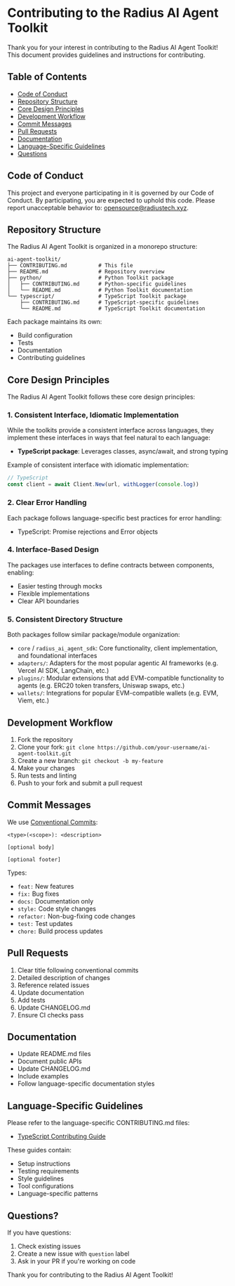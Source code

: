 # Contributing to the Radius AI Agent Toolkit

Thank you for your interest in contributing to the Radius AI Agent Toolkit! This document provides guidelines and instructions for
contributing.

## Table of Contents
- [Code of Conduct](#code-of-conduct)
- [Repository Structure](#repository-structure)
- [Core Design Principles](#core-design-principles)
- [Development Workflow](#development-workflow)
- [Commit Messages](#commit-messages)
- [Pull Requests](#pull-requests)
- [Documentation](#documentation)
- [Language-Specific Guidelines](#language-specific-guidelines)
- [Questions](#questions)

## Code of Conduct

This project and everyone participating in it is governed by our Code of Conduct. By participating, you are expected to
uphold this code. Please report unacceptable behavior to: [opensource@radiustech.xyz](mailto:opensource@radiustech.xyz).

## Repository Structure

The Radius AI Agent Toolkit is organized in a monorepo structure:

```
ai-agent-toolkit/
├── CONTRIBUTING.md          # This file
├── README.md                # Repository overview
├── python/                  # Python Toolkit package
│   ├── CONTRIBUTING.md      # Python-specific guidelines
│   └── README.md            # Python Toolkit documentation
└── typescript/              # TypeScript Toolkit package
    ├── CONTRIBUTING.md      # TypeScript-specific guidelines
    └── README.md            # TypeScript Toolkit documentation
```

Each package maintains its own:
- Build configuration
- Tests
- Documentation
- Contributing guidelines

## Core Design Principles

The Radius AI Agent Toolkit follows these core design principles:

### 1. Consistent Interface, Idiomatic Implementation

While the toolkits provide a consistent interface across languages, they implement these interfaces in ways that feel
natural to each language:

- **TypeScript package**: Leverages classes, async/await, and strong typing

Example of consistent interface with idiomatic implementation:

```typescript
// TypeScript
const client = await Client.New(url, withLogger(console.log))
```

### 2. Clear Error Handling

Each package follows language-specific best practices for error handling:
- TypeScript: Promise rejections and Error objects

### 4. Interface-Based Design

The packages use interfaces to define contracts between components, enabling:
- Easier testing through mocks
- Flexible implementations
- Clear API boundaries

### 5. Consistent Directory Structure

Both packages follow similar package/module organization:
- `core` / `radius_ai_agent_sdk`: Core functionality, client implementation, and foundational interfaces
- `adapters/`: Adapters for the most popular agentic AI frameworks (e.g. Vercel AI SDK, LangChain, etc.)
- `plugins/`: Modular extensions that add EVM-compatible functionality to agents (e.g. ERC20 token transfers, Uniswap swaps, etc.)
- `wallets/`: Integrations for popular EVM-compatible wallets (e.g. EVM, Viem, etc.)

## Development Workflow

1. Fork the repository
2. Clone your fork: `git clone https://github.com/your-username/ai-agent-toolkit.git`
3. Create a new branch: `git checkout -b my-feature`
4. Make your changes
5. Run tests and linting
6. Push to your fork and submit a pull request

## Commit Messages

We use [Conventional Commits](https://www.conventionalcommits.org/):

```
<type>(<scope>): <description>

[optional body]

[optional footer]
```

Types:
- `feat:` New features
- `fix:` Bug fixes
- `docs:` Documentation only
- `style:` Code style changes
- `refactor:` Non-bug-fixing code changes
- `test:` Test updates
- `chore:` Build process updates

## Pull Requests

1. Clear title following conventional commits
2. Detailed description of changes
3. Reference related issues
4. Update documentation
5. Add tests
6. Update CHANGELOG.md
7. Ensure CI checks pass

## Documentation

- Update README.md files
- Document public APIs
- Update CHANGELOG.md
- Include examples
- Follow language-specific documentation styles

## Language-Specific Guidelines

Please refer to the language-specific CONTRIBUTING.md files:
- [TypeScript Contributing Guide](typescript/CONTRIBUTING.md)

These guides contain:
- Setup instructions
- Testing requirements
- Style guidelines
- Tool configurations
- Language-specific patterns

## Questions?

If you have questions:
1. Check existing issues
2. Create a new issue with `question` label
3. Ask in your PR if you're working on code

Thank you for contributing to the Radius AI Agent Toolkit!

